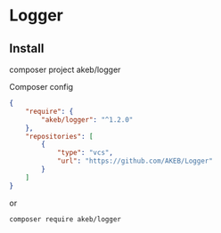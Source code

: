 # Logger

## Install

composer project akeb/logger

Composer config

```json
{
    "require": {
        "akeb/logger": "^1.2.0"
    },
    "repositories": [
        {
            "type": "vcs",
            "url": "https://github.com/AKEB/Logger"
        }
    ]
}
```

or

```bash
composer require akeb/logger
```
